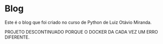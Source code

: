 # Blog

Este é o blog que foi criado no curso de Python de Luiz Otávio Miranda.

PROJETO DESCONTINUADO PORQUE O DOCKER DA CADA VEZ UM ERRO DIFERENTE.